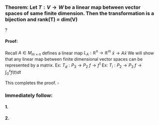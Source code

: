 ### Theorem: Let $T: V \to W$ be a linear map between vector spaces of same finite dimension. Then the transformation is a bijection and rank(T) = dim(V)
?
#### Proof: 
Recall $A \in M_{m \times n}$ defines a linear map $L_{A}: \mathbb{R}^n \to \mathbb{R}^m$
$\bar{x} \to A \bar{x}$
We will show that any linear map between finite dimensional vector spaces can be represented by a matrix.
Ex: $T_{d}: P_{3} \to P_{2}$
	$f \to f^1$
Ex: $T_{i}: P_{2} \to P_{3}$
	$f \to \int_{0}^x{f(t)dt}$

This completes the proof. $\square$

### Immediately follow:

#### 1.
#### 2.